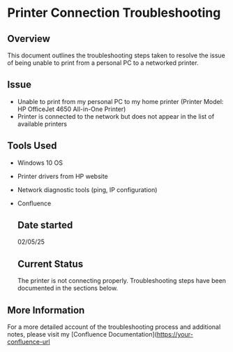 # Printer Connection Troubleshooting

## Overview

This document outlines the troubleshooting steps taken to resolve the issue of being unable to print from a personal PC to a networked printer.

## Issue
-  Unable to print from my personal PC to my home printer (Printer Model: HP OfficeJet 4650 All-in-One Printer)
-  Printer is connected to the network but does not appear in the list of available printers

## Tools Used
- Windows 10 OS
- Printer drivers from HP website
- Network diagnostic tools (ping, IP configuration)
- Confluence

  ## Date started
  02/05/25

  ## Current Status
  The printer is not connecting properly. Troubleshooting steps have been documented in the sections below.

## More Information
For a more detailed account of the troubleshooting process and additional notes, please visit my [Confluence Documentation]([https://your-confluence-url](https://0xshadowbyte.atlassian.net/wiki/spaces/~71202007ee9961a9be48d1b64d9b3603294980/pages/2752514/Printer+Connection+Troubleshooting)
